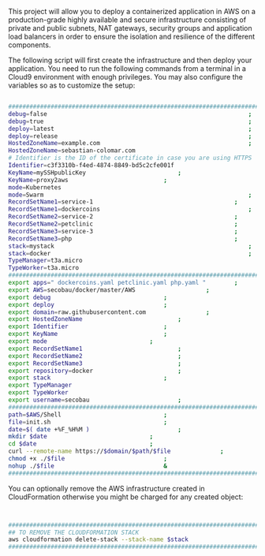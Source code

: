 This project will allow you to deploy a containerized application in AWS on a production-grade highly available and secure infrastructure consisting of private and public subnets, NAT gateways, security groups and application load balancers in order to ensure the isolation and resilience of the different components.

The following script will first create the infrastructure and then deploy your application. You need to run the following commands from a terminal in a Cloud9 environment with enough privileges.
You may also configure the variables so as to customize the setup:

```BASH 

#########################################################################
debug=false                                                     	;
debug=true                                                     		;
deploy=latest                                                   	;
deploy=release                                                   	;
HostedZoneName=example.com                                  	 	;
HostedZoneName=sebastian-colomar.com                                   	;
# Identifier is the ID of the certificate in case you are using HTTPS	#
Identifier=c3f3310b-f4ed-4874-8849-bd5c2cfe001f                         ;
KeyName=mySSHpublicKey							;
KeyName=proxy2aws							;
mode=Kubernetes                                                       	;
mode=Swarm                                                       	;
RecordSetName1=service-1                                   		;
RecordSetName1=dockercoins                                   		;
RecordSetName2=service-2                                   		;
RecordSetName2=petclinic                                   		;
RecordSetName3=service-3                                   		;
RecordSetName3=php                                   			;
stack=mystack                                                     	;
stack=docker                                                     	;
TypeManager=t3a.micro                                                   ;
TypeWorker=t3a.micro                                                    ;
#########################################################################
export apps=" dockercoins.yaml petclinic.yaml php.yaml "		;
export AWS=secobau/docker/master/AWS					;
export debug								;
export deploy								;
export domain=raw.githubusercontent.com					;
export HostedZoneName							;
export Identifier							;
export KeyName								;
export mode								;
export RecordSetName1							;
export RecordSetName2							;
export RecordSetName3							;
export repository=docker						;
export stack								;
export TypeManager                                                      ;
export TypeWorker                                                       ;
export username=secobau							;
#########################################################################
path=$AWS/Shell								;
file=init.sh								;
date=$( date +%F_%H%M )							;
mkdir $date								;
cd $date								;
curl --remote-name https://$domain/$path/$file				;
chmod +x ./$file							;
nohup ./$file								&
#########################################################################


```



You can optionally remove the AWS infrastructure created in CloudFormation otherwise you might be charged for any created object:


```BASH


#########################################################################
## TO REMOVE THE CLOUDFORMATION STACK                                   #
aws cloudformation delete-stack --stack-name $stack                     ;
#########################################################################


```



